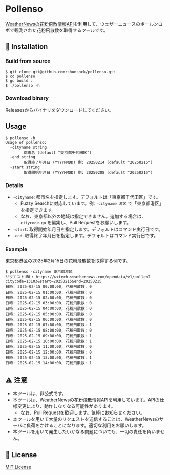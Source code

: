 # Pollenso

[WeatherNewsの花粉飛散情報API](https://wxtech.weathernews.com/pollen/index.html#format)を利用して、ウェザーニュースのポールンロボで観測された花粉飛散数を取得するツールです。

## :rocket: Installation

### Build from source

```
$ git clone git@github.com:shunsock/pollenso.git
$ cd pollenso
$ go build .
$ ./pollenso -h
```

### Download binary

Releasesからバイナリをダウンロードしてください。

## Usage

```
$ pollenso -h
Usage of pollenso:
  -cityname string
        都市名 (default "東京都千代田区")
  -end string
        取得終了年月日 (YYYYMMDD) 例: 20250214 (default "20250215")
  -start string
        取得開始年月日 (YYYYMMDD) 例: 20250208 (default "20250215")
```

### Details

- `-cityname`: 都市名を指定します。デフォルトは「東京都千代田区」です。
    - Fuzzy Searchに対応しています。例: `-cityname 港区` で「東京都港区」を指定できます。
    - なお、東京都以外の地域は指定できません。追加する場合は、`citycode.go` を編集し、Pull Requestをお願いします。
- `-start`: 取得開始年月日を指定します。デフォルトはコマンド実行日です。
- `-end`: 取得終了年月日を指定します。デフォルトはコマンド実行日です。


### Example

東京都港区の2025年2月15日の花粉飛散数を取得する例です。

```
$ pollenso -cityname 東京都港区
リクエストURL: https://wxtech.weathernews.com/opendata/v1/pollen?citycode=13103&start=20250215&end=20250215
日時: 2025-02-15 00:00:00, 花粉飛散数: 0
日時: 2025-02-15 01:00:00, 花粉飛散数: 0
日時: 2025-02-15 02:00:00, 花粉飛散数: 0
日時: 2025-02-15 03:00:00, 花粉飛散数: 0
日時: 2025-02-15 04:00:00, 花粉飛散数: 0
日時: 2025-02-15 05:00:00, 花粉飛散数: 0
日時: 2025-02-15 06:00:00, 花粉飛散数: 0
日時: 2025-02-15 07:00:00, 花粉飛散数: 1
日時: 2025-02-15 08:00:00, 花粉飛散数: 0
日時: 2025-02-15 09:00:00, 花粉飛散数: 1
日時: 2025-02-15 10:00:00, 花粉飛散数: 1
日時: 2025-02-15 11:00:00, 花粉飛散数: 0
日時: 2025-02-15 12:00:00, 花粉飛散数: 0
日時: 2025-02-15 13:00:00, 花粉飛散数: 1
日時: 2025-02-15 14:00:00, 花粉飛散数: 1
```

## :warning: 注意

- 本ツールは、非公式です。
- 本ツールは、WeatherNewsの花粉飛散情報APIを利用しています。APIの仕様変更により、動作しなくなる可能性があります。
    - なお、Pull Requestを歓迎します。気軽にお知らせください。
- 本ツールを用いて大量のリクエストを送信することは、WeatherNewsのサーバに負荷をかけることになります。適切な利用をお願いします。
- 本ツールを用いて発生したいかなる問題についても、一切の責任を負いません。

## :key: License

[MIT License](./LICENSE)
